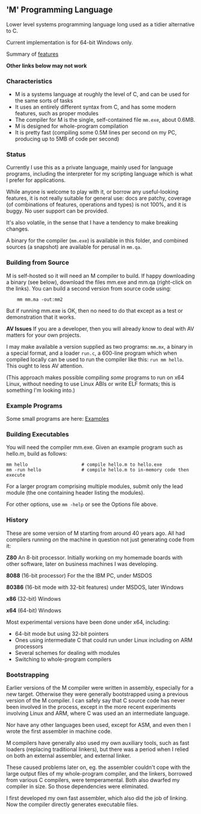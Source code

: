 ## 'M' Programming Language

Lower level systems programming language long used as a tidier alternative to C.

Current implementation is for 64-bit Windows only.

Summary of [features](../mfeatures.md)

**Other links below may not work**

### Characteristics

* M is a systems language at roughly the level of C, and can be used for the same sorts of tasks
* It uses an entirely different syntax from C, and has some modern features, such as proper modules
* The compiler for M is the single, self-contained file `mm.exe`, about 0.6MB.
* M is designed for whole-program compilation
* It is pretty fast (compiling some 0.5M lines per second on my PC, producing up to 5MB of code per second)

### Status

Currently I use this as a private language, mainly used for language programs, including the interpreter for my scripting language which is what I prefer for applications.

While anyone is welcome to play with it, or borrow any useful-looking features, it is not really suitable for general use: docs are patchy, coverage (of combinations of features, operations and types) is not 100%, and it is buggy. No user support can be provided.

It's also volatile, in the sense that I have a tendency to make breaking changes.

A binary for the compiler (`mm.exe`) is available in this folder, and combined sources (a snapshot) are available for perusal in `mm.qa`.

### Building from Source

M is self-hosted so it will need an M compiler to build. If happy downloading a binary (see below), download the files mm.exe and mm.qa (right-click on the links). You can build a second version from source code using:
```
    mm mm.ma -out:mm2
```
But if running mm.exe is OK, then no need to do that except as a test or demonstration that it works.

**AV Issues** If you are a developer, then you will already know to deal with AV matters for your own projects.

I may make available a version supplied as two programs: `mm.mx`, a binary in a special format, and a loader `run.c`, a 600-line program which when compiled locally can be used to run the compiler like this: `run mm hello`. This ought to less AV attention.

(This approach makes possible compiling *some* programs to run on x64 Linux, without needing to use Linux ABIs or write ELF formats; this is something I'm looking into.)

### Example Programs

Some small programs are here: [Examples](../Examples)

### Building Executables

You will need the compiler mm.exe. Given an example program such as hello.m, build as follows:

    mm hello                    # compile hello.m to hello.exe
    mm -run hello               # compile hello.m to in-memory code then execute

For a larger program comprising multiple modules, submit only the lead module (the one containing header listing the modules).

For other options, use `mm -help` or see the Options file above.

### History

These are some version of M starting from around 40 years ago. All had compilers running *on* the machine in question not just generating code from it:

**Z80** An 8-bit processor. Initially working on my homemade boards with other software, later on business machines I was developing.

**8088** (16-bit processor) For the the IBM PC, under MSDOS

**80386** (16-bit mode with 32-bit features) under MSDOS, later Windows

**x86** (32-bit) Windows

**x64** (64-bit) Windows

Most experimental versions have been done under x64, including:

* 64-bit mode but using 32-bit pointers
* Ones using intermediate C that could run under Linux including on ARM processors
* Several schemes for dealing with modules
* Switching to whole-program compilers

### Bootstrapping

Earlier versions of the M compiler were written in assembly, especially for a new target. Otherwise they were generally bootstrapped using a previous version of the M compiler. I can safely say that C source code has never been involved in the process, except in the more recent experiments involving Linux and ARM, where C was used an an intermediate language.

Nor have any other languages been used, except for ASM, and even then I wrote the first assembler in machine code.

M compilers have generally also used my own auxiliary tools, such as fast loaders (replacing traditional linkers), but there was a period when I relied on both an external assembler, and external linker. 

These caused problems later on, eg. the assembler couldn't cope with the large output files of my whole-program compiler, and the linkers, borrowed from various C compilers, were temperamental. Both also dwarfed my compiler in size. So those dependencies were eliminated.

I first developed my own fast assembler, which also did the job of linking. Now the compiler directly generates executable files.
